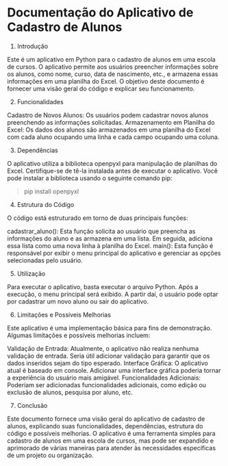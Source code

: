 # Documentação do Aplicativo de Cadastro de Alunos

1. Introdução

Este é um aplicativo em Python para o cadastro de alunos em uma escola de cursos. O aplicativo permite aos usuários 
preencher informações sobre os alunos, como nome, curso, data de nascimento, etc., e armazena essas informações em uma 
planilha do Excel. O objetivo deste documento é fornecer uma visão geral do código e explicar seu funcionamento.

2. Funcionalidades

Cadastro de Novos Alunos: Os usuários podem cadastrar novos alunos preenchendo as informações solicitadas.
Armazenamento em Planilha do Excel: Os dados dos alunos são armazenados em uma planilha do Excel com cada aluno 
ocupando uma linha e cada campo ocupando uma coluna.

3. Dependências

O aplicativo utiliza a biblioteca openpyxl para manipulação de planilhas do Excel. Certifique-se de tê-la instalada 
antes de executar o aplicativo. Você pode instalar a biblioteca usando o seguinte comando pip:


>pip install openpyxl

4. Estrutura do Código

O código está estruturado em torno de duas principais funções:

cadastrar_aluno(): Esta função solicita ao usuário que preencha as informações do aluno e as armazena em uma lista. 
Em seguida, adiciona essa lista como uma nova linha à planilha do Excel.
main(): Esta função é responsável por exibir o menu principal do aplicativo e gerenciar as opções selecionadas pelo usuário.

5. Utilização

Para executar o aplicativo, basta executar o arquivo Python. Após a execução, o menu principal será exibido. 
A partir daí, o usuário pode optar por cadastrar um novo aluno ou sair do aplicativo.

6. Limitações e Possíveis Melhorias

Este aplicativo é uma implementação básica para fins de demonstração. Algumas limitações e possíveis melhorias incluem:

Validação de Entrada: Atualmente, o aplicativo não realiza nenhuma validação de entrada. Seria útil adicionar 
validação para garantir que os dados inseridos sejam do tipo esperado.
Interface Gráfica: O aplicativo atual é baseado em console. Adicionar uma interface gráfica poderia tornar a 
experiência do usuário mais amigável.
Funcionalidades Adicionais: Poderiam ser adicionadas funcionalidades adicionais, como edição ou exclusão de 
alunos, pesquisa por aluno, etc.

7. Conclusão

Este documento fornece uma visão geral do aplicativo de cadastro de alunos, explicando suas funcionalidades, 
dependências, estrutura do código e possíveis melhorias. O aplicativo é uma ferramenta simples para cadastro de 
alunos em uma escola de cursos, mas pode ser expandido e aprimorado de várias maneiras para atender às necessidades 
específicas de um projeto ou organização.